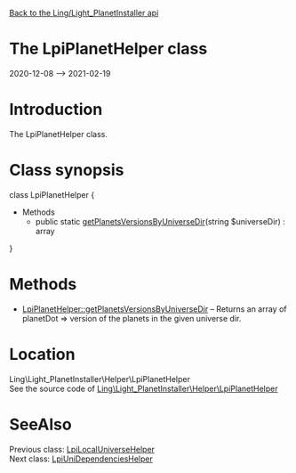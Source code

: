 [Back to the Ling/Light_PlanetInstaller api](https://github.com/lingtalfi/Light_PlanetInstaller/blob/master/doc/api/Ling/Light_PlanetInstaller.md)



The LpiPlanetHelper class
================
2020-12-08 --> 2021-02-19






Introduction
============

The LpiPlanetHelper class.



Class synopsis
==============


class <span class="pl-k">LpiPlanetHelper</span>  {

- Methods
    - public static [getPlanetsVersionsByUniverseDir](https://github.com/lingtalfi/Light_PlanetInstaller/blob/master/doc/api/Ling/Light_PlanetInstaller/Helper/LpiPlanetHelper/getPlanetsVersionsByUniverseDir.md)(string $universeDir) : array

}






Methods
==============

- [LpiPlanetHelper::getPlanetsVersionsByUniverseDir](https://github.com/lingtalfi/Light_PlanetInstaller/blob/master/doc/api/Ling/Light_PlanetInstaller/Helper/LpiPlanetHelper/getPlanetsVersionsByUniverseDir.md) &ndash; Returns an array of planetDot => version of the planets in the given universe dir.





Location
=============
Ling\Light_PlanetInstaller\Helper\LpiPlanetHelper<br>
See the source code of [Ling\Light_PlanetInstaller\Helper\LpiPlanetHelper](https://github.com/lingtalfi/Light_PlanetInstaller/blob/master/Helper/LpiPlanetHelper.php)



SeeAlso
==============
Previous class: [LpiLocalUniverseHelper](https://github.com/lingtalfi/Light_PlanetInstaller/blob/master/doc/api/Ling/Light_PlanetInstaller/Helper/LpiLocalUniverseHelper.md)<br>Next class: [LpiUniDependenciesHelper](https://github.com/lingtalfi/Light_PlanetInstaller/blob/master/doc/api/Ling/Light_PlanetInstaller/Helper/LpiUniDependenciesHelper.md)<br>
